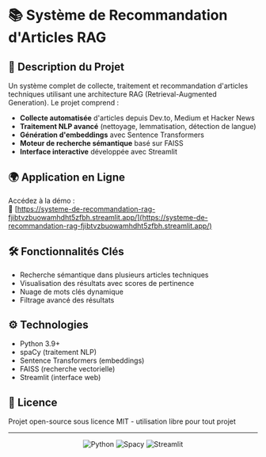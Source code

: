 # 📚 Système de Recommandation d'Articles RAG

## 🚀 Description du Projet
Un système complet de collecte, traitement et recommandation d'articles techniques utilisant une architecture RAG (Retrieval-Augmented Generation). Le projet comprend :

- **Collecte automatisée** d'articles depuis Dev.to, Medium et Hacker News
- **Traitement NLP avancé** (nettoyage, lemmatisation, détection de langue)
- **Génération d'embeddings** avec Sentence Transformers
- **Moteur de recherche sémantique** basé sur FAISS
- **Interface interactive** développée avec Streamlit

## 🌍 Application en Ligne
Accédez à la démo :  
🔗 [https://systeme-de-recommandation-rag-fjibtvzbuowamhdht5zfbh.streamlit.app/](https://systeme-de-recommandation-rag-fjibtvzbuowamhdht5zfbh.streamlit.app/)

## 🛠 Fonctionnalités Clés
- Recherche sémantique dans plusieurs articles techniques
- Visualisation des résultats avec scores de pertinence
- Nuage de mots clés dynamique
- Filtrage avancé des résultats

## ⚙️ Technologies
- Python 3.9+
- spaCy (traitement NLP)
- Sentence Transformers (embeddings)
- FAISS (recherche vectorielle)
- Streamlit (interface web)

## 📄 Licence
Projet open-source sous licence MIT - utilisation libre pour tout projet

---

<div align="center">
  <img src="https://img.shields.io/badge/Python-3.9+-blue?logo=python" alt="Python">
  <img src="https://img.shields.io/badge/Spacy-3.0+-orange?logo=spacy" alt="Spacy">
  <img src="https://img.shields.io/badge/Streamlit-FF4B4B?logo=streamlit" alt="Streamlit">
</div>
